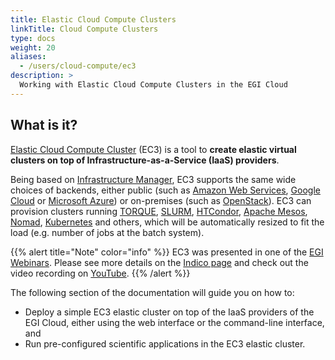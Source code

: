 ```yaml
---
title: Elastic Cloud Compute Clusters
linkTitle: Cloud Compute Clusters
type: docs
weight: 20
aliases:
  - /users/cloud-compute/ec3
description: >
  Working with Elastic Cloud Compute Clusters in the EGI Cloud
---
```


## What is it?

[Elastic Cloud Compute Cluster](http://servproject.i3m.upv.es/ec3-ltos/) (EC3)
is a tool to **create elastic virtual clusters on top of
Infrastructure-as-a-Service (IaaS) providers**.

Being based on [Infrastructure Manager](../im), EC3 supports the same wide
choices of backends, either public (such as
[Amazon Web Services](https://aws.amazon.com/),
[Google Cloud](http://cloud.google.com/) or
[Microsoft Azure](http://azure.microsoft.com/)) or on-premises (such as
[OpenStack](../../../getting-started/openstack)). EC3 can provision clusters
running [TORQUE](https://github.com/adaptivecomputing/torque),
[SLURM](http://slurm.schedmd.com/),
[HTCondor](https://research.cs.wisc.edu/htcondor/),
[Apache Mesos](http://mesos.apache.org/), [Nomad](https://www.nomadproject.io/),
[Kubernetes](https://kubernetes.io/) and others, which will be automatically
resized to fit the load (e.g. number of jobs at the batch system).

{{% alert title="Note" color="info" %}} EC3 was presented in one of the
[EGI Webinars](https://www.egi.eu/trainings-and-webinars/). Please see more details on the
[Indico page](https://indico.egi.eu/event/5092/) and check out the video
recording on [YouTube](https://youtu.be/cN0tTBjV3I8). {{% /alert %}}

The following section of the documentation will guide you on how to:

- Deploy a simple EC3 elastic cluster on top of the IaaS providers of the EGI
  Cloud, either using the web interface or the command-line interface, and
- Run pre-configured scientific applications in the EC3 elastic cluster.
